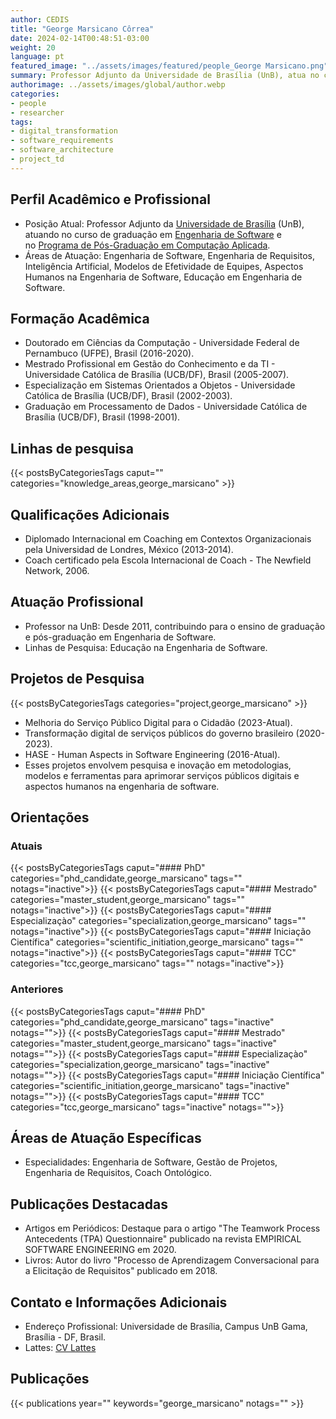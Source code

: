 ```yaml
---
author: CEDIS
title: "George Marsicano Côrrea"
date: 2024-02-14T00:48:51-03:00
weight: 20
language: pt
featured_image: "../assets/images/featured/people_George Marsicano.png"
summary: Professor Adjunto da Universidade de Brasília (UnB), atua no curso de graduação em Engenharia de Software e no Programa de Pós-Graduação em Computação Aplicada.
authorimage: ../assets/images/global/author.webp
categories:
- people
- researcher
tags: 
- digital_transformation
- software_requirements
- software_architecture
- project_td
---
```

## Perfil Acadêmico e Profissional
- Posição Atual: Professor Adjunto da [Universidade de Brasília](https://www.unb.br/) (UnB), atuando no curso de graduação em [Engenharia de Software](http://software.unb.br/) e no [Programa de Pós-Graduação em Computação Aplicada](https://ppca.unb.br/).
- Áreas de Atuação: Engenharia de Software, Engenharia de Requisitos, Inteligência Artificial, Modelos de Efetividade de Equipes, Aspectos Humanos na Engenharia de Software, Educação em Engenharia de Software​​.
## Formação Acadêmica
- Doutorado em Ciências da Computação - Universidade Federal de Pernambuco (UFPE), Brasil (2016-2020).
- Mestrado Profissional em Gestão do Conhecimento e da TI - Universidade Católica de Brasília (UCB/DF), Brasil (2005-2007).
- Especialização em Sistemas Orientados a Objetos - Universidade Católica de Brasília (UCB/DF), Brasil (2002-2003).
- Graduação em Processamento de Dados - Universidade Católica de Brasília (UCB/DF), Brasil (1998-2001)​​.
## Linhas de pesquisa
{{< postsByCategoriesTags caput="" categories="knowledge_areas,george_marsicano" >}}
## Qualificações Adicionais
- Diplomado Internacional em Coaching em Contextos Organizacionais pela Universidad de Londres, México (2013-2014).
- Coach certificado pela Escola Internacional de Coach - The Newfield Network​, 2006​.
## Atuação Profissional
- Professor na UnB: Desde 2011, contribuindo para o ensino de graduação e pós-graduação em Engenharia de Software.
- Linhas de Pesquisa: Educação na Engenharia de Software​​.
## Projetos de Pesquisa
{{< postsByCategoriesTags categories="project,george_marsicano" >}}
- Melhoria do Serviço Público Digital para o Cidadão (2023-Atual).
- Transformação digital de serviços públicos do governo brasileiro (2020-2023).
- HASE - Human Aspects in Software Engineering (2016-Atual).
- Esses projetos envolvem pesquisa e inovação em metodologias, modelos e ferramentas para aprimorar serviços públicos digitais e aspectos humanos na engenharia de software​​.
## Orientações
### Atuais
{{< postsByCategoriesTags caput="#### PhD" categories="phd_candidate,george_marsicano" tags="" notags="inactive">}}
{{< postsByCategoriesTags caput="#### Mestrado" categories="master_student,george_marsicano" tags="" notags="inactive">}}
{{< postsByCategoriesTags caput="#### Especializaçào" categories="specialization,george_marsicano" tags="" notags="inactive">}}
{{< postsByCategoriesTags caput="#### Iniciação Científica" categories="scientific_initiation,george_marsicano" tags="" notags="inactive">}}
{{< postsByCategoriesTags caput="#### TCC" categories="tcc,george_marsicano" tags="" notags="inactive">}}

### Anteriores
{{< postsByCategoriesTags caput="#### PhD" categories="phd_candidate,george_marsicano" tags="inactive" notags="">}}
{{< postsByCategoriesTags caput="#### Mestrado" categories="master_student,george_marsicano" tags="inactive" notags="">}}
{{< postsByCategoriesTags caput="#### Especializaçào" categories="specialization,george_marsicano" tags="inactive" notags="">}}
{{< postsByCategoriesTags caput="#### Iniciação Científica" categories="scientific_initiation,george_marsicano" tags="inactive" notags="">}}
{{< postsByCategoriesTags caput="#### TCC" categories="tcc,george_marsicano" tags="inactive" notags="">}}
## Áreas de Atuação Específicas
- Especialidades: Engenharia de Software, Gestão de Projetos, Engenharia de Requisitos, Coach Ontológico​​.
## Publicações Destacadas
- Artigos em Periódicos: Destaque para o artigo "The Teamwork Process Antecedents (TPA) Questionnaire" publicado na revista EMPIRICAL SOFTWARE ENGINEERING em 2020.
- Livros: Autor do livro "Processo de Aprendizagem Conversacional para a Elicitação de Requisitos" publicado em 2018​​.
## Contato e Informações Adicionais
- Endereço Profissional: Universidade de Brasília, Campus UnB Gama, Brasília - DF, Brasil.
- Lattes: [](http://lattes.cnpq.br/5685720614944773)[CV Lattes](http://lattes.cnpq.br/2317804591146328)

## Publicações
{{< publications year="" keywords="george_marsicano" notags="" >}}